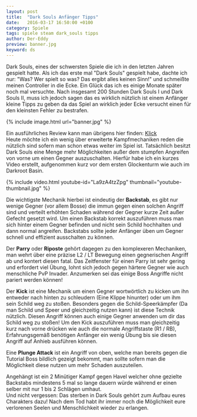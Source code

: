 ```yaml
---
layout: post
title:  "Dark Souls Anfänger Tipps"
date:   2016-03-17 16:50:00 +0100
category: Spiele
tags: spiele steam dark_souls tipps
author: Der-Eddy
preview: banner.jpg
keyword: ds
---
```

Dark Souls, eines der schwersten Spiele die ich in den letzten Jahren gespielt hatte. Als ich das erste mal "Dark Souls" gespielt habe, dachte ich nur: "Was? Wer spielt so was? Das ergibt alles keinen Sinn!" und schmeißte meinen Controller in die Ecke. Ein Glück das ich es einige Monate später noch mal versuchte. Nach insgesamt 200 Stunden Dark Souls I und Dark Souls II, muss ich jedoch sagen das es wirklich nützlich ist einem Anfänger kleine Tipps zu geben da das Spiel an wirklich jeder Ecke versucht einen für den kleinsten Fehler zu bestrafen.

{% include image.html url="banner.jpg" %}

Ein ausführliches Review kann man übrigens hier finden: [Klick](https://www.elitepvpers.com/forum/game-reviews/3843330-dark-souls.html)  
Heute möchte ich ein wenig über erweiterte Kampfmechaniken reden die nützlich sind sofern man schon etwas weiter im Spiel ist. Tatsächlich besitzt Dark Souls eine Menge mehr Möglichkeiten außer dem stumpfen Angreifen von vorne um einen Gegner auszuschalten. Hierfür habe ich ein kurzes Video erstellt, aufgenommen kurz vor dem ersten Glockenturm wie auch im Darkroot Basin.

{% include video.html youtube-id="La9zA4tzZpg" thumbnail="youtube-thumbnail.jpg" %}

Die wichtigste Mechanik hierbei ist eindeutig der **Backstab**, es gibt nur wenige Gegner (vor allem Bosse) die immun gegen einen solchen Angriff sind und verteilt erhöhten Schaden während der Gegner kurze Zeit außer Gefecht gesetzt wird. Um einen Backstab korrekt auszuführen muss man sich hinter einem Gegner befinden und nicht sein Schild hochhalten und dann normal angreifen. Backstabs sollte jeder Anfänger üben um Gegner schnell und effizient ausschalten zu können.  

Der **Parry** oder **Riposte** gehört dagegen zu den komplexeren Mechaniken, man wehrt über eine präzise L2 / LT Bewegung einen gegnerischen Angriff ab und kontert diesen fatal. Das Zeitfenster für einen Parry ist sehr gering und erfordert viel Übung, lohnt sich jedoch gegen härtere Gegner wie auch menschliche PvP Invader. Anzumerken sei das einige Boss Angriffe nicht pariert werden können!  

Der **Kick** ist eine Mechanik um einen Gegner wortwörtlich zu kicken um ihn entweder nach hinten zu schleudern (Eine Klippe hinunter) oder um ihm sein Schild weg zu stoßen. Besonders gegen die Schild-Speerkämpfer (Da man Schild und Speer und gleichzeitig nutzen kann) ist diese Technik nützlich. Diesen Angriff können auch einige Gegner anwenden um dir das Schild weg zu stoßen! Um den Kick auszuführen muss man gleichzeitig kurz nach vorne drücken wie auch die normale Angriffstaste (R1 / RB), Erfahrungsgemäß benötigen Anfänger ein wenig Übung bis sie diesen Angriff auf Anhieb ausführen können.  

Eine **Plunge Attack** ist ein Angriff von oben, welche man bereits gegen die Tutorial Boss bildlich gezeigt bekommt, man sollte sofern man die Möglichkeit diese nutzen um mehr Schaden auszuteilen.

Angehängt ist ein 2 Minütiger Kampf gegen Havel welcher ohne gezielte Backstabs mindestens 5 mal so lange dauern würde während er einen selber mit nur 1 bis 2 Schlägen umhaut.  
Und nicht vergessen: Das sterben in Dark Souls gehört zum Aufbau eures Charakters dazu! Nach dem Tod habt ihr immer noch die Möglichkeit eure verlorenen Seelen und Menschlichkeit wieder zu erlangen.

